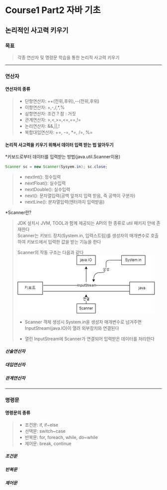 # Course1 Part2 자바 기초   

## 논리적인 사고력 키우기

### 목표
> 각종 연산자 및 명령문 학습을 통한 논리적 사고력 키우기
---
### 연산자
#### 연산자의 종류
>- 단항연산자: ++(전위,후위),--(전위,후위)
>- 이항연산자: +,-,/,*,%
>- 삼항연산자: 조건 ? 참 : 거짓
>- 관계연산자: >,<,>=,<=,==,!=
>- 논리연산자: &&,||,!
>- 복합대입연산자: +=, -=, *=, /=, %=

#### 논리적 사고력을 키우기 위해서 데이터 입력 받는 법 알아두기
*키보드로부터 데이터를 입력받는 방법(java.util.Scanner이용)
```java
Scanner sc = new Scanner(Sysyem.in); sc.close;

```
> - nextInt(): 정수입력
> - nextFloat(): 실수입력
> - nextDouble(): 실수입력
> - next(): 문자열입력(공백 앞까지 입력 받음, 즉 공백이 구분자)
> - nextLine(): 문자열입력(엔터까지 입력받음)

*Scanner란?
>JDK 설치시 JVM, TOOL과 함께 제공되는 API의 한 종류로 util 패키지 안에 존재한다   
> Scanner는 키보드 장치(System.in, 입력스트림)를 생성자의 매개변수로 호출하여 키보드에서 입력한 값을 받는 기능을 한다
> 
> Scanner의 작동 구조는 다음과 같다
> <img src="../../../../../image/Scanner.png">
> - Scanner 객체 생성시 System.in을 생성자 매개변수로 넘겨주면 InputStream(java.IO)이 열려 외부장치와 연결된다   
> 
> 
> - 열린 InputStream에 Scanner가 연결되어 입력받은 데이터를 처리한다
##### 산술연산자


##### 대입연산자


##### 관계연산자

---
### 명령문
#### 명령문의 종류
>- 조건문: if, if~else
>- 선택문: switch~case
>- 반복문: for, foreach, while, do~while
>- 제어문: break, continue

##### 조건문


##### 반복문


##### 제어문